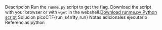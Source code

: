 Descripcion
Run the `runme.py` script to get the flag. Download the script with your browser or with `wget` in the webshell.[Download runme.py Python script](https://artifacts.picoctf.net/c/34/runme.py)
Solucion
picoCTF{run_s4n1ty_run}
Notas adicionales
ejecutarlo
Referencias
python